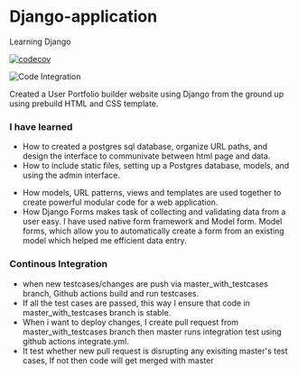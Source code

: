 # Django-application
Learning Django

[![codecov](https://codecov.io/gh/himanshu9345/Django-application/branch/master/graph/badge.svg)](https://codecov.io/gh/himanshu9345/Django-application)

![Code Integration](https://github.com/himanshu9345/Django-application/workflows/Code%20Integration/badge.svg)


Created a User Portfolio builder website using Django from the ground up using prebuild HTML and CSS template. 

### I have learned </br>
- How to created a postgres sql database, organize URL paths, and design the interface to communivate between html page and data. 
- How to include static files, setting up a Postgres database, models, and using the admin interface.
* How models, URL patterns, views and templates are used together to create powerful modular code for a web application.
* How Django Forms makes task of collecting and validating data from a user easy. I have used native form framework and Model form. Model forms, which allow you to automatically create a form from an existing model which helped me efficient data entry.

### Continous Integration
- when new testcases/changes are push via master_with_testcases branch, Github actions build and run testcases.
- If all the test cases are passed, this way I ensure that code in master_with_testcases branch is stable.
- When i want to deploy changes, I create pull request from master_with_testcases branch then master runs integration test using github actions integrate.yml. 
- It test whether new pull request is disrupting any exisiting master's test cases, If not then code will get merged with master
 
